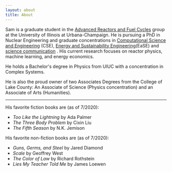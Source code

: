 ```yaml
---
layout: about
title: About
---
```


Sam is a graduate student in the [Advanced Reactors and Fuel Cycles](https://arfc.github.io)
group at the University of Illinois at Urbana-Champaign.
He is pursuing a PhD in Nuclear Engineering and graduate concentrations in
[Computational Science and Engineering](https://cse.illinois.edu/cse-educational-programs/graduate-concentration/)
(CSE), [Energy and Sustainability Engineering](https://ease.illinois.edu/certificate-option/)(EaSE) and
[science communication](https://21centurysci.beckman.illinois.edu/science-communication-certificate/) .
His current research focuses on reactor physics, machine learning, and energy economics.

He holds a Bachelor's degree in Physics from UIUC with a concentration in
Complex Systems.

He is also the proud owner of two Associates Degrees from the College of Lake
County: An Associate of Science (Physics concentration) and an Associate of
Arts (Humanities).

---


His favorite fiction books are (as of 7/2020):
- _Too Like the Lightning_ by Ada Palmer
- _The Three Body Problem_ by Cixin Liu
- _The Fifth Season_ by N.K. Jemison

His favorite non-fiction books are (as of 7/2020):
- _Guns, Germs, and Steel_ by Jared Diamond
- _Scale_ by Geoffrey West
- _The Color of Law_ by Richard Rothstein
- _Lies My Teacher Told Me_ by James Loewen
